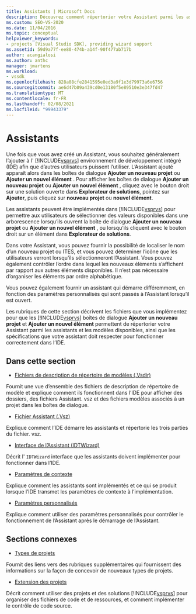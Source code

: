 ```yaml
---
title: Assistants | Microsoft Docs
description: Découvrez comment répertorier votre Assistant parmi les assistants et les modèles disponibles dans Visual Studio et à propos des spécifications que votre assistant doit remplir dans l’IDE.
ms.custom: SEO-VS-2020
ms.date: 11/04/2016
ms.topic: conceptual
helpviewer_keywords:
- projects [Visual Studio SDK], providing wizard support
ms.assetid: 59d9a77f-ee80-474b-a14f-90f477ab717b
author: acangialosi
ms.author: anthc
manager: jmartens
ms.workload:
- vssdk
ms.openlocfilehash: 828a08cfe2841595e0ed3a9f1e3d79973a6e6756
ms.sourcegitcommit: ae6d47b09a439cd0e13180f5e89510e3e347fd47
ms.translationtype: MT
ms.contentlocale: fr-FR
ms.lasthandoff: 02/08/2021
ms.locfileid: "99943379"
---
```

# <a name="wizards"></a>Assistants
Une fois que vous avez créé un Assistant, vous souhaitez généralement l’ajouter à l' [!INCLUDE[vsprvs](../../code-quality/includes/vsprvs_md.md)] environnement de développement intégré (IDE) afin que d’autres utilisateurs puissent l’utiliser. L’Assistant ajouté apparaît alors dans les boîtes de dialogue **Ajouter un nouveau projet** ou **Ajouter un nouvel élément** . Pour afficher les boîtes de dialogue **Ajouter un nouveau projet** ou **Ajouter un nouvel élément** , cliquez avec le bouton droit sur une solution ouverte dans **Explorateur de solutions**, pointez sur **Ajouter**, puis cliquez sur **nouveau projet** ou **nouvel élément**.

 Les assistants peuvent être implémentés dans [!INCLUDE[vsprvs](../../code-quality/includes/vsprvs_md.md)] pour permettre aux utilisateurs de sélectionner des valeurs disponibles dans une arborescence lorsqu’ils ouvrent la boîte de dialogue **Ajouter un nouveau projet** ou **Ajouter un nouvel élément** , ou lorsqu’ils cliquent avec le bouton droit sur un élément dans **Explorateur de solutions**.

 Dans votre Assistant, vous pouvez fournir la possibilité de localiser le nom d’un nouveau projet ou ITES, et vous pouvez déterminer l’icône que les utilisateurs verront lorsqu’ils sélectionneront l’Assistant. Vous pouvez également contrôler l’ordre dans lequel les nouveaux éléments s’affichent par rapport aux autres éléments disponibles. Il n’est pas nécessaire d’organiser les éléments par ordre alphabétique.

 Vous pouvez également fournir un assistant qui démarre différemment, en fonction des paramètres personnalisés qui sont passés à l’Assistant lorsqu’il est ouvert.

 Les rubriques de cette section décrivent les fichiers que vous implémentez pour que les [!INCLUDE[vsprvs](../../code-quality/includes/vsprvs_md.md)] boîtes de dialogue **Ajouter un nouveau projet** et **Ajouter un nouvel élément** permettent de répertorier votre Assistant parmi les assistants et les modèles disponibles, ainsi que les spécifications que votre assistant doit respecter pour fonctionner correctement dans l’IDE.

## <a name="in-this-section"></a>Dans cette section
- [Fichiers de description de répertoire de modèles (.Vsdir)](../../extensibility/internals/template-directory-description-dot-vsdir-files.md)

 Fournit une vue d’ensemble des fichiers de description de répertoire de modèle et explique comment ils fonctionnent dans l’IDE pour afficher des dossiers, des fichiers Assistant. vsz et des fichiers modèles associés à un projet dans les boîtes de dialogue.

- [Fichier Assistant (.Vsz)](../../extensibility/internals/wizard-dot-vsz-file.md)

 Explique comment l’IDE démarre les assistants et répertorie les trois parties du fichier. vsz.

- [Interface de l’Assistant (IDTWizard)](../../extensibility/internals/wizard-interface-idtwizard.md)

 Décrit l' `IDTWizard` interface que les assistants doivent implémenter pour fonctionner dans l’IDE.

- [Paramètres de contexte](../../extensibility/internals/context-parameters.md)

 Explique comment les assistants sont implémentés et ce qui se produit lorsque l’IDE transmet les paramètres de contexte à l’implémentation.

- [Paramètres personnalisés](../../extensibility/internals/custom-parameters.md)

 Explique comment utiliser des paramètres personnalisés pour contrôler le fonctionnement de l’Assistant après le démarrage de l’Assistant.

## <a name="related-sections"></a>Sections connexes
- [Types de projets](../../extensibility/internals/project-types.md)

 Fournit des liens vers des rubriques supplémentaires qui fournissent des informations sur la façon de concevoir de nouveaux types de projets.

- [Extension des projets](../../extensibility/extending-projects.md)

 Décrit comment utiliser des projets et des solutions [!INCLUDE[vsprvs](../../code-quality/includes/vsprvs_md.md)] pour organiser des fichiers de code et de ressources, et comment implémenter le contrôle de code source.
